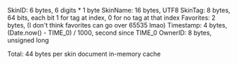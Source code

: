 SkinID:
    6 bytes, 6 digits * 1 byte
SkinName:
    16 bytes, UTF8
SkinTag:
    8 bytes, 64 bits, each bit 1 for tag at index, 0 for no tag at that index
Favorites:
    2 bytes, (I don't think favorites can go over 65535 lmao)
Timestamp:
    4 bytes, (Date.now() - TIME_0) / 1000, second since TIME_0
OwnerID:
    8 bytes, unsigned long

Total: 44 bytes per skin document in-memory cache
